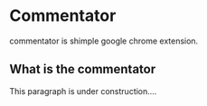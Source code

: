 # Commentator

commentator is shimple google chrome extension.

## What is the commentator

This paragraph is under construction....
